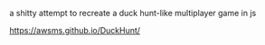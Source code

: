 a shitty attempt to recreate a duck hunt-like multiplayer game in js

https://awsms.github.io/DuckHunt/
